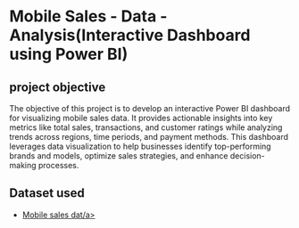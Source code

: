 # Mobile Sales - Data -Analysis(Interactive Dashboard using Power BI)
## project objective
The objective of this project is to develop an interactive Power BI dashboard for visualizing mobile sales data. It provides actionable insights into key metrics like total sales, transactions, and customer ratings while analyzing trends across regions, time periods, and payment methods. This dashboard leverages data visualization to help businesses identify top-performing brands and models, optimize sales strategies, and enhance decision-making processes.

## Dataset used
- <a href="https://github.com/sachinrathod02/Data-Analysis-Dashboard/blob/main/Mobile%20Sales%20Data.xlsx"> Mobile sales dat/a>
